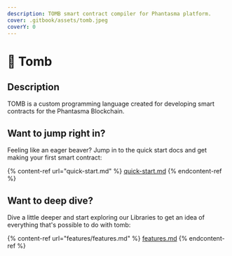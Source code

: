 ```yaml
---
description: TOMB smart contract compiler for Phantasma platform.
cover: .gitbook/assets/tomb.jpeg
coverY: 0
---
```


# 👋 Tomb

## Description <a href="#description" id="description"></a>

TOMB is a custom programming language created for developing smart contracts for the Phantasma Blockchain.

## Want to jump right in?

Feeling like an eager beaver? Jump in to the quick start docs and get making your first smart contract:

{% content-ref url="quick-start.md" %}
[quick-start.md](quick-start.md)
{% endcontent-ref %}

## Want to deep dive?

Dive a little deeper and start exploring our Libraries  to get an idea of everything that's possible to do with tomb:

{% content-ref url="features/features.md" %}
[features.md](features/features.md)
{% endcontent-ref %}

